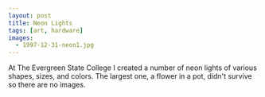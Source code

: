 ```yaml
---
layout: post
title: Neon Lights
tags: [art, hardware]
images:
  - 1997-12-31-neon1.jpg
---
```

At The Evergreen State College I created a number of neon lights of various shapes, sizes, and colors.  The largest one, a flower in a pot, didn't survive so there are no images.
